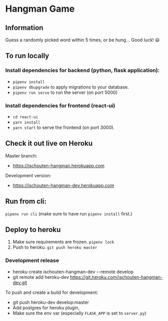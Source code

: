 # Hangman Game

## Information

Guess a randomly picked word within 5 times, or be hung... Good luck! 😃

## To run locally

### Install dependencies for backend (python, flask application):

- `pipenv install`
- `pipenv dbupgrade` to apply migrations to your database.
- `pipenv run serve` to run the server (on port 5000)

### Install dependencies for frontend (react-ui)

- `cd react-ui`
- `yarn install`
- `yarn start` to serve the frontend (on port 3000).

## Check it out live on Heroku

Master branch:

- https://ischouten-hangman.herokuapp.com

Development version:

- https://ischouten-hangman-dev.herokuapp.com

## Run from cli:

`pipenv run cli` (make sure to have run `pipenv install` first.)

## Deploy to heroku

1. Make sure requirements are frozen. `pipenv lock`
2. Push to heroku. `git push heroku master`

### Development release

- heroku create ischouten-hangman-dev --remote develop
- git remote add heroku-dev https://git.heroku.com/ischouten-hangman-dev.git

To push and create a build for development:

- git push heroku-dev develop:master
- Add postgres for heroku plugin,
- Make sure the env var (especially `FLASK_APP` is set to `server.py`)
